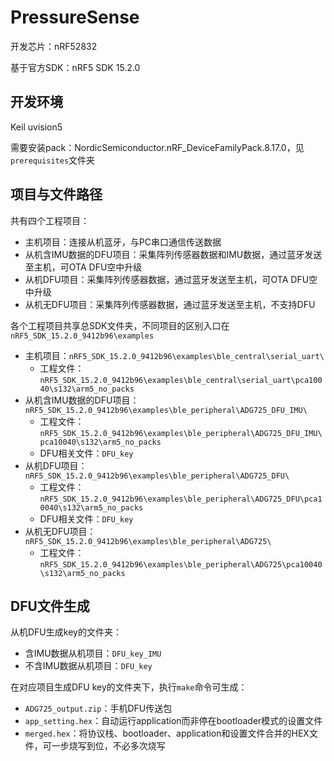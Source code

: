 # PressureSense

开发芯片：nRF52832

基于官方SDK：nRF5 SDK 15.2.0



## 开发环境

Keil uvision5

需要安装pack：NordicSemiconductor.nRF_DeviceFamilyPack.8.17.0，见`prerequisites`文件夹



## 项目与文件路径

共有四个工程项目：

- 主机项目：连接从机蓝牙，与PC串口通信传送数据
- 从机含IMU数据的DFU项目：采集阵列传感器数据和IMU数据，通过蓝牙发送至主机，可OTA DFU空中升级
- 从机DFU项目：采集阵列传感器数据，通过蓝牙发送至主机，可OTA DFU空中升级
- 从机无DFU项目：采集阵列传感器数据，通过蓝牙发送至主机，不支持DFU



各个工程项目共享总SDK文件夹，不同项目的区别入口在`nRF5_SDK_15.2.0_9412b96\examples`

- 主机项目：`nRF5_SDK_15.2.0_9412b96\examples\ble_central\serial_uart\`
  - 工程文件：`nRF5_SDK_15.2.0_9412b96\examples\ble_central\serial_uart\pca10040\s132\arm5_no_packs`
- 从机含IMU数据的DFU项目：`nRF5_SDK_15.2.0_9412b96\examples\ble_peripheral\ADG725_DFU_IMU\`
  - 工程文件：`nRF5_SDK_15.2.0_9412b96\examples\ble_peripheral\ADG725_DFU_IMU\pca10040\s132\arm5_no_packs`
  - DFU相关文件：`DFU_key`
- 从机DFU项目：`nRF5_SDK_15.2.0_9412b96\examples\ble_peripheral\ADG725_DFU\`
  - 工程文件：`nRF5_SDK_15.2.0_9412b96\examples\ble_peripheral\ADG725_DFU\pca10040\s132\arm5_no_packs`
  - DFU相关文件：`DFU_key`
- 从机无DFU项目：`nRF5_SDK_15.2.0_9412b96\examples\ble_peripheral\ADG725\`
  - 工程文件：`nRF5_SDK_15.2.0_9412b96\examples\ble_peripheral\ADG725\pca10040\s132\arm5_no_packs`



## DFU文件生成

从机DFU生成key的文件夹：

- 含IMU数据从机项目：`DFU_key_IMU`
- 不含IMU数据从机项目：`DFU_key`

在对应项目生成DFU key的文件夹下，执行`make`命令可生成：

- `ADG725_output.zip`：手机DFU传送包
- `app_setting.hex`：自动运行application而非停在bootloader模式的设置文件
- `merged.hex`：将协议栈、bootloader、application和设置文件合并的HEX文件，可一步烧写到位，不必多次烧写

